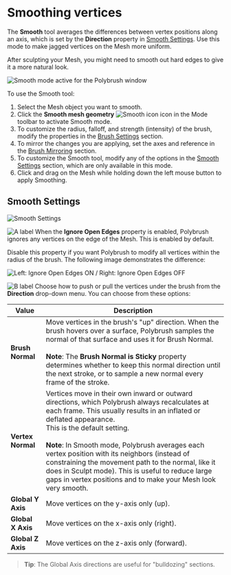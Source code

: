 # Smoothing vertices

The **Smooth** tool averages the differences between vertex positions along an axis, which is set by the **Direction** property in [Smooth Settings](#props).  Use this mode to make jagged vertices on the Mesh more uniform.

After sculpting your Mesh, you might need to smooth out hard edges to give it a more natural look.

![Smooth mode active for the Polybrush window](images/Panel_Smoothing.png)

To use the Smooth tool:

1. Select the Mesh object you want to smooth.
2. Click the **Smooth mesh geometry** ![Smooth icon](images/icons/Smooth.png) icon in the Mode toolbar to activate Smooth mode.
3. To customize the radius, falloff, and strength (intensity) of the brush, modify the properties in the [Brush Settings](brushes.md) section.
4. To mirror the changes you are applying, set the axes and reference in the [Brush Mirroring](brush_mirror.md) section.
5. To customize the Smooth tool, modify any of the options in the [Smooth Settings](#props) section, which are only available in this mode.
6. Click and drag on the Mesh while holding down the left mouse button to apply Smoothing.



<a name="props"></a>

## Smooth Settings

![Smooth Settings](images/SmoothSettings.png)

![A label](images/icons/LetterA.png) When the **Ignore Open Edges** property is enabled, Polybrush ignores any vertices on the edge of the Mesh. This is enabled by default.

Disable this property if you want Polybrush to modify all vertices within the radius of the brush. The following image demonstrates the difference:

![Left: Ignore Open Edges ON / Right: Ignore Open Edges OFF](images/ignoreEdges.png)

![B label](images/icons/LetterB.png) Choose how to push or pull the vertices under the brush from the **Direction** drop-down menu. You can choose from these options:

| **Value**         | **Description**                                              |
| ----------------- | ------------------------------------------------------------ |
| **Brush Normal**  | Move vertices in the brush's "up" direction. When the brush hovers over a surface, Polybrush samples the normal of that surface and uses it for Brush Normal.<br /><br />**Note**: The **Brush Normal is Sticky** property determines whether to keep this normal direction until the next stroke, or to sample a new normal every frame of the stroke. |
| **Vertex Normal** | Vertices move in their own inward or outward directions, which Polybrush always recalculates at each frame. This usually results in an inflated or deflated appearance.<br />This is the default setting.<br /><br />**Note**: In Smooth mode, Polybrush averages each vertex position with its neighbors (instead of constraining the movement path to the normal, like it does in Sculpt mode).  This is useful to reduce large gaps in vertex positions and to make your Mesh look very smooth. |
| **Global Y Axis** | Move vertices on the y-axis only (up).                       |
| **Global X Axis** | Move vertices on the x-axis only (right).                    |
| **Global Z Axis** | Move vertices on the z-axis only (forward).                  |

> **Tip**: The Global Axis directions are useful for "bulldozing" sections.

